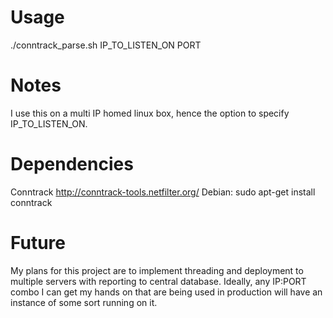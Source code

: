 # Usage
 ./conntrack_parse.sh IP_TO_LISTEN_ON PORT 
# Notes
 I use this on a multi IP homed linux box, hence the option to specify IP_TO_LISTEN_ON. 
# Dependencies
Conntrack 
 http://conntrack-tools.netfilter.org/
 Debian: sudo apt-get install conntrack
# Future
 My plans for this project are to implement threading and deployment to multiple servers with reporting to central database. Ideally, any IP:PORT combo I can get my hands on that are being used in production will have an instance of some sort running on it.

